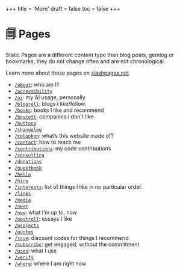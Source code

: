 +++
title = 'More'
draft = false
toc = false
+++

# 🗐 Pages

Static Pages are a different content type than blog posts, gemlog or bookmarks, they
do not change often and are not chronological.

Learn more about these pages on [slashpages.net](https://slashpages.net/).

- [`/about`](about.md): who am I?
- [`/accessibility`](accessibility.md)
- [`/ai`](ai.md): my AI usage, personally
- [`/blogroll`](blogroll.md): blogs I like/follow.
- [`/books`](books.md): books I like and recommend
- [`/boycott`](boycott.md): companies I don't like
- [`/buttons`](buttons.md)
- [`/changelog`](changelog.md)
- [`/colophon`](colophon.md): what’s this website made of?
- [`/contact`](contact.md): how to reach me
- [`/contributions`](contributions.md): my code contributions
- [`/consulting`](consulting.md)
- [`/donations`](donations.md)
- [`/guestbook`](guestbook.md)
- [`/hello`](hello.md)
- [`/hire`](hire.md)
- [`/interests`](interests.md): list of things I like in no particular order.
- [`/links`](links.md)
- [`/media`](media.md)
- [`/next`](next.md)
- [`/now`](now.md): what I’m up to, now
- [`/postroll`](postroll.md): essays I like
- [`/projects`](projects.md)
- [`/quotes`](quotes.md)
- [`/save`](save.md): discount codes for things I recommend
- [`/subscribe`](subscribe.md): get engaged, without the commitment
- [`/uses`](uses.md): what I use
- [`/verify`](verify.md)
- [`/where`](where.md): where I am right now

